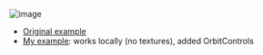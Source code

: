 

![image](https://github.com/user-attachments/assets/654e0d45-34c3-409d-b8dc-b275d4bae7e2)

- [Original example](https://jumpjack.github.io/Boolean-solids-with-Three.js/examples.html)
- [My example](https://jumpjack.github.io/Boolean-solids-with-Three.js/localAndOrbit.html): works locally (no textures), added OrbitControls

